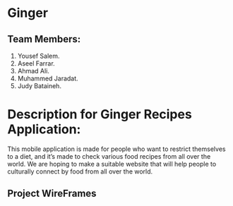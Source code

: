# Ginger


## Team Members:

1. Yousef Salem.
2. Aseel Farrar.
3. Ahmad Ali.
4. Muhammed Jaradat.
5. Judy Bataineh.


# Description for Ginger Recipes Application:

This mobile application is made for people who want to restrict themselves to a diet, and it’s made to check various food recipes from all over the world. We are hoping to make a suitable website that will help people to culturally connect by food from all over the world.

## Project WireFrames

